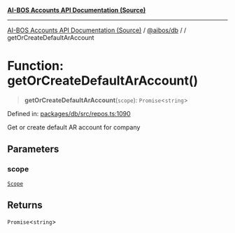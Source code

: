 [**AI-BOS Accounts API Documentation (Source)**](../../../README.md)

***

[AI-BOS Accounts API Documentation (Source)](../../../README.md) / [@aibos/db](../README.md) / [](../README.md) / getOrCreateDefaultArAccount

# Function: getOrCreateDefaultArAccount()

> **getOrCreateDefaultArAccount**(`scope`): `Promise`\<`string`\>

Defined in: [packages/db/src/repos.ts:1090](https://github.com/pohlai88/accounts/blob/48103fb36d28b2b9bfb33472b6de2f719773cde9/packages/db/src/repos.ts#L1090)

Get or create default AR account for company

## Parameters

### scope

[`Scope`](../interfaces/Scope.md)

## Returns

`Promise`\<`string`\>
